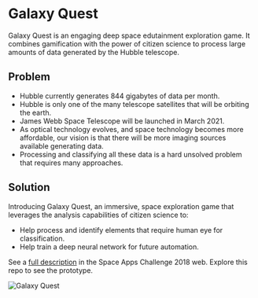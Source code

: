 # Galaxy Quest

Galaxy Quest is an engaging deep space edutainment exploration game. It combines
gamification with the power of citizen science to process large amounts of data
generated by the Hubble telescope.

## Problem

- Hubble currently generates 844 gigabytes of data per month.
- Hubble is only one of the many telescope satellites that will be orbiting the earth.
- James Webb Space Telescope will be launched in March 2021.
- As optical technology evolves, and space technology becomes more affordable,
  our vision is that there will be more imaging sources available generating data.
- Processing and classifying all these data is a hard unsolved problem that
  requires many approaches.

## Solution

Introducing Galaxy Quest, an immersive, space exploration game that leverages
the analysis capabilities of citizen science to:

- Help process and identify elements that require human eye for classification.
- Help train a deep neural network for future automation.

See a [full description](https://2018.spaceappschallenge.org/challenges/universe-beauty-and-wonder/shoulders-giants/teams/pillars-of-creation/project)
in the Space Apps Challenge 2018 web. Explore this repo to see the prototype.

![Galaxy Quest](/../master/prototype/00.jpg?raw=true)
